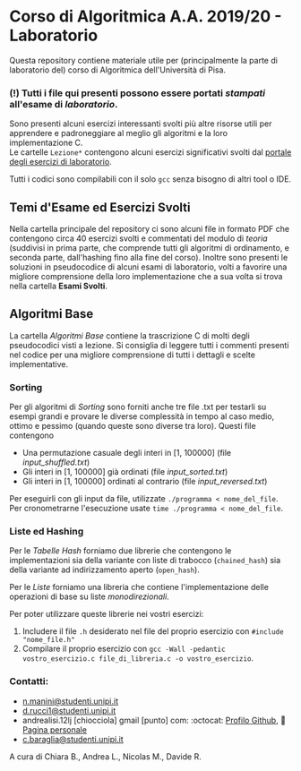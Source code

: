 # Corso di Algoritmica A.A. 2019/20 - Laboratorio
Questa repository contiene materiale utile per (principalmente la parte di laboratorio del) corso di Algoritmica dell'Università di Pisa.

### (!) Tutti i file qui presenti possono essere portati _stampati_ all'esame di _laboratorio_.

Sono presenti alcuni esercizi interessanti svolti più altre risorse utili per apprendere e padroneggiare al meglio gli algoritmi e la loro implementazione C.  
Le cartelle `Lezione*` contengono alcuni esercizi significativi svolti dal [portale degli esercizi di laboratorio](http://algo1819.dijkstra.di.unipi.it).

Tutti i codici sono compilabili con il solo `gcc` senza bisogno di altri tool o IDE.

## Temi d'Esame ed Esercizi Svolti
Nella cartella principale del repository ci sono alcuni file in formato PDF che contengono circa 40 esercizi svolti e commentati del modulo di _teoria_ (suddivisi in prima parte, che comprende tutti gli algoritmi di ordinamento, e seconda parte, dall'hashing fino alla fine del corso). Inoltre sono presenti le soluzioni in pseudocodice di alcuni esami di laboratorio, volti a favorire una migliore comprensione della loro implementazione che a sua volta si trova nella cartella **Esami Svolti**.

## Algoritmi Base
La cartella _Algoritmi Base_ contiene la trascrizione C di molti degli pseudocodici visti a lezione. Si consiglia di leggere tutti i commenti presenti nel codice per una migliore comprensione di tutti i dettagli e scelte implementative.
### Sorting
Per gli algoritmi di _Sorting_ sono forniti anche tre file .txt per testarli su esempi grandi e provare le diverse complessità in tempo al caso medio, ottimo e pessimo (quando queste sono diverse tra loro). Questi file contengono
- Una permutazione casuale degli interi in \[1, 100000\] (file _input_shuffled.txt_)
- Gli interi in \[1, 100000\] già ordinati (file _input_sorted.txt_) 
- Gli interi in \[1, 100000\] ordinati al contrario (file _input_reversed.txt_)

Per eseguirli con gli input da file, utilizzate `./programma < nome_del_file`.
Per cronometrarne l'esecuzione usate `time ./programma < nome_del_file`.
### Liste ed Hashing
Per le _Tabelle Hash_ forniamo due librerie che contengono le implementazioni sia della variante con liste di trabocco (`chained_hash`) sia della variante ad indirizzamento aperto (`open_hash`).

Per le _Liste_ forniamo una libreria che contiene l'implementazione delle operazioni di base su liste _monodirezionali_.

Per poter utilizzare queste librerie nei vostri esercizi:
1. Includere il file `.h` desiderato nel file del proprio esercizio con `#include "nome_file.h"`
1. Compilare il proprio esercizio con `gcc -Wall -pedantic vostro_esercizio.c file_di_libreria.c -o vostro_esercizio`.

### Contatti:
- n.manini@studenti.unipi.it
- d.rucci1@studenti.unipi.it
- andrealisi.12lj [chiocciola] gmail [punto] com: :octocat: [Profilo Github](https://github.com/0Alic), :duck: [Pagina personale](https://0alic.github.io/)
- c.baraglia@studenti.unipi.it


A cura di Chiara B., Andrea L., Nicolas M., Davide R.
